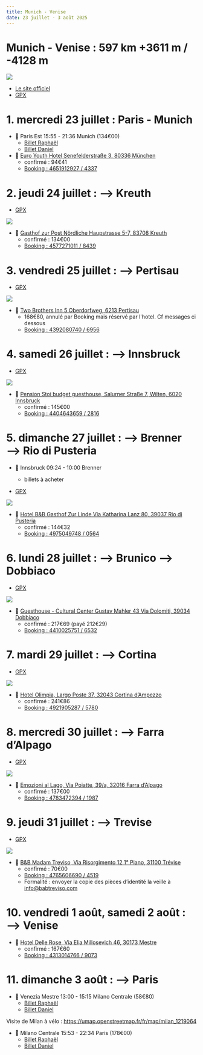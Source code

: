 ```yaml
---
title: Munich - Venise
date: 23 juillet - 3 août 2025
---
```


<style type="text/css">
@import url("https://unpkg.com/sakura.css/css/normalize.css");
@import url("https://unpkg.com/sakura.css/css/sakura.css");
</style>

# Munich - Venise : 597 km +3611 m / -4128 m

[![](./images/parcours.png)](https://umap.openstreetmap.fr/fr/map/munich-venise_1200335#8/46.794/12.025)

- [Le site officiel](https://muenchen-venezia.info/en/)
- [GPX](files/munich-venise-est.gpx)

# 1. mercredi 23 juillet : Paris - Munich

- 🚆 Paris Est 15:55 - 21:36 Munich (134€00)
    - [Billet Raphaël](./files/PARIS_MUNICH_RAPHAEL.pdf)
    - [Billet Daniel](./files/PARIS_MUNICH_DANIEL.pdf)
- 🏨 [Euro Youth Hotel Senefelderstraße 3, 80336 München](https://maps.app.goo.gl/ACrAehBzqFMG1pLy6)
    - confirmé : 94€41
    - [Booking : 4651912927 / 4337](https://secure.booking.com/confirmation.en-us.html?aid=304142&label=gen173nr-1FCAEoggI46AdIM1gEaE2IAQGYATG4ARnIAQ_YAQHoAQH4AQKIAgGoAgO4As7P88MGwAIB0gIkZjRmODVhZTUtOTJiYi00ODczLTkwZjEtOGZkNTIzNjBjNjEx2AIF4AIB&auth_key=th8BPizc6aJUrHU6&source=mytrips)


# 2. jeudi 24 juillet : ⟶ Kreuth

- [GPX](./files/1-munich-kreuth.gpx)

![](./images/1.png)

- 🏨 [Gasthof zur Post Nördliche Haupstrasse 5-7, 83708 Kreuth](https://maps.app.goo.gl/vCxHx2kg13YzsFmo7)
    - confirmé : 134€00
    - [Booking : 4577271011 / 8439](https://secure.booking.com/confirmation.en-us.html?aid=304142&label=gen173nr-1FCAEoggI46AdIM1gEaE2IAQGYATG4ARnIAQ_YAQHoAQH4AQKIAgGoAgO4As7P88MGwAIB0gIkZjRmODVhZTUtOTJiYi00ODczLTkwZjEtOGZkNTIzNjBjNjEx2AIF4AIB&auth_key=F5GsPCd7zIKVT1mL&source=mytrips)

# 3. vendredi 25 juillet : ⟶ Pertisau

- [GPX](./files/2-kreuth-pertisau.gpx)

![](./images/2.png)

- 🏨 [Two Brothers Inn 5 Oberdorfweg, 6213 Pertisau](https://maps.app.goo.gl/HeYtd4EPgmvUMYbs6)
    - 168€80, annulé par Booking mais réservé par l'hotel. Cf messages ci dessous
    - [Booking : 4392080740 / 6956](https://secure.booking.com/confirmation.en-us.html?label=gen173nr-1FCAEoggI46AdIM1gEaE2IAQGYATG4ARnIAQ_YAQHoAQH4AQKIAgGoAgO4As7P88MGwAIB0gIkZjRmODVhZTUtOTJiYi00ODczLTkwZjEtOGZkNTIzNjBjNjEx2AIF4AIB&sid=17b89a66dabce369e1957d1731386ea2&aid=304142&auth_key=5ghbBmyX98h0nZ5n&source=mytrips)

# 4. samedi 26 juillet : ⟶ Innsbruck

- [GPX](./files/3-pertisau-innsbruck.gpx)

![](./images/3.png)

- 🏨 [Pension Stoi budget guesthouse, Salurner Straße 7, Wilten, 6020 Innsbruck](https://maps.app.goo.gl/GYLpu7pk3mYJaL898)
    - confirmé : 145€00
    - [Booking : 4404643659 / 2816](https://secure.booking.com/confirmation.en-us.html?aid=304142&label=gen173nr-1FCAEoggI46AdIM1gEaE2IAQGYATG4ARnIAQ_YAQHoAQH4AQKIAgGoAgO4As7P88MGwAIB0gIkZjRmODVhZTUtOTJiYi00ODczLTkwZjEtOGZkNTIzNjBjNjEx2AIF4AIB&auth_key=HAYIK4SlqrnVvpkg&source=mytrips)

# 5. dimanche 27 juillet : ⟶ Brenner ⟶ Rio di Pusteria

- 🚆  Innsbruck 09:24 - 10:00 Brenner
    - billets à acheter

- [GPX](./files/4-brenner-rio-di-pusteria.gpx)

![](./images/4.png)

- 🏨 [Hotel B&B Gasthof Zur Linde Via Katharina Lanz 80, 39037 Rio di Pusteria](https://maps.app.goo.gl/BCsm7PsK6GBRgBVi8)
    - confirmé : 144€32
    - [Booking : 4975049748 / 0564](https://secure.booking.com/confirmation.en-us.html?aid=304142&label=gen173nr-1FCAEoggI46AdIM1gEaE2IAQGYATG4ARnIAQ_YAQHoAQH4AQKIAgGoAgO4As7P88MGwAIB0gIkZjRmODVhZTUtOTJiYi00ODczLTkwZjEtOGZkNTIzNjBjNjEx2AIF4AIB&auth_key=TtWsfkuSk35pedc1&source=mytrips)

# 6. lundi 28 juillet : ⟶ Brunico ⟶ Dobbiaco

- [GPX](./files/5-rio-di-pusteria-dobbiaco.gpx)

![](./images/5.png)

- 🏨 [Guesthouse - Cultural Center Gustav Mahler 43 Via Dolomiti, 39034 Dobbiaco](https://maps.app.goo.gl/tKCRPRN2SRTiu5AJA)
    - confirmé : 217€69 (payé 212€29)
    - [Booking : 4410025751 / 6532](https://secure.booking.com/confirmation.en-us.html?aid=304142&label=gen173nr-1FCAEoggI46AdIM1gEaE2IAQGYATG4ARnIAQ_YAQHoAQH4AQKIAgGoAgO4As7P88MGwAIB0gIkZjRmODVhZTUtOTJiYi00ODczLTkwZjEtOGZkNTIzNjBjNjEx2AIF4AIB&auth_key=SOEtzV5A6yRMTMgE&source=mytrips)

# 7. mardi 29 juillet : ⟶ Cortina

- [GPX](./files/6-dobbiaco-cortina.gpx)

![](./images/6.png)

- 🏨 [Hotel Olimpia, Largo Poste 37, 32043 Cortina dʼAmpezzo](https://maps.app.goo.gl/3qhzkdxEk6cfBMzr5)
    - confirmé : 241€86
    - [Booking : 4921905287 / 5780](https://secure.booking.com/confirmation.en-us.html?aid=304142&label=gen173nr-1FCAEoggI46AdIM1gEaE2IAQGYATG4ARnIAQ_YAQHoAQH4AQKIAgGoAgO4As7P88MGwAIB0gIkZjRmODVhZTUtOTJiYi00ODczLTkwZjEtOGZkNTIzNjBjNjEx2AIF4AIB&auth_key=pKi5gu5KGDNgzusg&source=mytrips)

# 8. mercredi 30 juillet : ⟶ Farra d’Alpago

- [GPX](./files/7-cortina-farra-d-alpago.gpx)

![](./images/7.png)

- 🏨 [Emozioni al Lago, Via Poiatte, 39/a, 32016 Farra dʼAlpago](https://maps.app.goo.gl/SzknLLyUTCFQen6A9)
    - confirmé : 137€00
    - [Booking : 4783472394 / 1987](https://secure.booking.com/confirmation.en-us.html?aid=304142&label=gen173nr-1FCAEoggI46AdIM1gEaE2IAQGYATG4ARnIAQ_YAQHoAQH4AQKIAgGoAgO4As7P88MGwAIB0gIkZjRmODVhZTUtOTJiYi00ODczLTkwZjEtOGZkNTIzNjBjNjEx2AIF4AIB&auth_key=KDWWyIiWUlBLMrr6&source=mytrips)

# 9. jeudi 31 juillet : ⟶ Trevise

- [GPX](./files/8-farra-d-alpago-trevise.gpx)

![](./images/8.png)

- 🏨 [B&B Madam Treviso, Via Risorgimento 12 1° Piano, 31100 Trévise](https://maps.app.goo.gl/DFGBxBmGzHg7ksEa7)
    - confirmé : 70€00
    - [Booking : 4765606690 /  4519](https://secure.booking.com/confirmation.en-us.html?aid=304142&label=gen173nr-1FCAEoggI46AdIM1gEaE2IAQGYATG4ARnIAQ_YAQHoAQH4AQKIAgGoAgO4As7P88MGwAIB0gIkZjRmODVhZTUtOTJiYi00ODczLTkwZjEtOGZkNTIzNjBjNjEx2AIF4AIB&auth_key=PxlkpOkOM2nW8Fvq&source=mytrips)
    - Formalité : envoyer la copie des pièces d’identité la veille à  info@babtreviso.com


# 10. vendredi 1 août, samedi 2 août : ⟶ Venise

- 🏨 [Hotel Delle Rose, Via Elia Millosevich 46, 30173 Mestre](https://maps.app.goo.gl/A4hTRnriH4Uus7KC7)
    - confirmé : 167€60
    - [Booking : 4313014766 / 9073](https://secure.booking.com/confirmation.en-us.html?aid=304142&label=gen173nr-1FCAEoggI46AdIM1gEaE2IAQGYATG4ARnIAQ_YAQHoAQH4AQKIAgGoAgO4As7P88MGwAIB0gIkZjRmODVhZTUtOTJiYi00ODczLTkwZjEtOGZkNTIzNjBjNjEx2AIF4AIB&auth_key=HkaEgfzdAZKJ2pHV&source=mytrips)

# 11. dimanche 3 août : ⟶ Paris

- 🚆  Venezia Mestre 13:00 - 15:15 Milano Centrale (58€80)
    - [Billet Raphaël](./files/VENISE_MILAN_RAPHAEL.pdf)
    - [Billet Daniel](./files/VENISE_MILAN_DANIEL.pdf)

Visite de Milan à vélo : https://umap.openstreetmap.fr/fr/map/milan_1219064

- 🚆 Milano Centrale 15:53 - 22:34 Paris (178€00)
    - [Billet Raphaël](./files/MILAN_PARIS_RAPHAEL.pdf)
    - [Billet Daniel](./files/MILAN_PARIS_DANIEL.pdf)